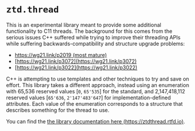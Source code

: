 # `ztd.thread`

This is an experimental library meant to provide some additional functionality to C11 threads. The background for this comes from the serious issues C++ suffered while trying to improve their threading APIs while suffering backwards-compatibility and structure upgrade problems:

- [https://wg21.link/p2019 (most mature)](https://wg21.link/p2019)
- [https://wg21.link/p3072](https://wg21.link/p3072)
- [https://wg21.link/p3022](https://wg21.link/p3022)

C++ is attempting to use templates and other techniques to try and save on effort. This library takes a different approach, instead using an enumeration with 65,536 reserved values [`0`, `65'535`] for the standard, and 2,147,418,112 reserved values [`65'636`, `2'147'483'647`] for implementation-defined attributes. Each value of the enumeration corresponds to a structure that describes something for the thread to use.

You can find the [the library documentation here (https://ztdthread.rtfd.io)](https://ztdthread.rtfd.io/).
